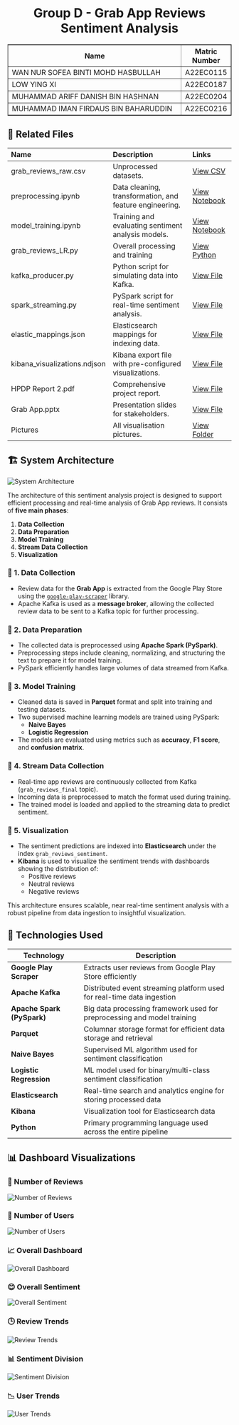 <h1 align="center"> 
  Group D - Grab App Reviews Sentiment Analysis
  <br>
</h1>

<table border="solid" align="center">
  <tr>
    <th>Name</th>
    <th>Matric Number</th>
  </tr>
  <tr>
    <td width=80%>WAN NUR SOFEA BINTI MOHD HASBULLAH</td>
    <td>A22EC0115</td>
  </tr>
  <tr>
    <td width=80%>LOW YING XI</td>
    <td>A22EC0187</td>
  </tr>
  <tr>
    <td width=80%>MUHAMMAD ARIFF DANISH BIN HASHNAN</td>
    <td>A22EC0204</td>
  </tr>
  <tr>
    <td width=80%>MUHAMMAD IMAN FIRDAUS BIN BAHARUDDIN</td>
    <td>A22EC0216</td>
  </tr>
</table>

## 📂 Related Files

<div align="center">

| Name                      | Description                                                  | Links |
| :------------------------ | :----------------------------------------------------------- | :---- |
| grab_reviews_raw.csv       | Unprocessed datasets.                                        | [View CSV](https://github.com/drshahizan/HPDP/blob/main/2425/project/p2/GroupD/data/raw_data/grab_reviews_raw.csv) |
| preprocessing.ipynb | Data cleaning, transformation, and feature engineering.      | [View Notebook](https://github.com/drshahizan/HPDP/blob/main/2425/project/p2/GroupD/notebooks/preprocessing.ipynb) |
| model_training.ipynb | Training and evaluating sentiment analysis models.           | [View Notebook](https://github.com/drshahizan/HPDP/blob/main/2425/project/p2/GroupD/notebooks/model_training.ipynb) |
| grab_reviews_LR.py | Overall processing and training           | [View Python](https://github.com/drshahizan/HPDP/blob/main/2425/project/p2/GroupD/notebooks/grab_reviews_LR.py) |
| kafka_producer.py | Python script for simulating data into Kafka.                | [View File](https://github.com/drshahizan/HPDP/blob/main/2425/project/p2/GroupD/kafka_spark_pipeline/kafka_producer.py) |
| spark_streaming.py | PySpark script for real-time sentiment analysis.             | [View File](https://github.com/drshahizan/HPDP/blob/main/2425/project/p2/GroupD/kafka_spark_pipeline/spark_streaming.py) |
| elastic_mappings.json | Elasticsearch mappings for indexing data.                    | [View File](https://github.com/drshahizan/HPDP/blob/main/2425/project/p2/GroupD/dashboard/elastic_mappings.json) |
| kibana_visualizations.ndjson | Kibana export file with pre-configured visualizations.       | [View File](https://github.com/drshahizan/HPDP/blob/main/2425/project/p2/GroupD/dashboard/kibana_visualizations.ndjson) |
| HPDP Report 2.pdf | Comprehensive project report.                                | [View File](https://github.com/drshahizan/HPDP/blob/main/2425/project/p2/GroupD/reports/HPDP%20Report%202.pdf) |
| Grab App.pptx | Presentation slides for stakeholders.                      | [View File](https://github.com/drshahizan/HPDP/blob/main/2425/project/p2/GroupD/reports/Grab%20APP.pptx) |    
| Pictures | All visualisation pictures.                      | [View Folder](https://github.com/drshahizan/HPDP/tree/main/2425/project/p2/GroupD/dashboard/Pictures) |  


</div>

## 🏗️ System Architecture

![System Architecture](Pictures/architecture.png)

The architecture of this sentiment analysis project is designed to support efficient processing and real-time analysis of Grab App reviews. It consists of **five main phases**:

1. **Data Collection**
2. **Data Preparation**
3. **Model Training**
4. **Stream Data Collection**
5. **Visualization**

### 🔹 1. Data Collection

- Review data for the **Grab App** is extracted from the Google Play Store using the [`google-play-scraper`](https://github.com/danieliu/google-play-scraper) library.
- Apache Kafka is used as a **message broker**, allowing the collected review data to be sent to a Kafka topic for further processing.

### 🔹 2. Data Preparation

- The collected data is preprocessed using **Apache Spark (PySpark)**.
- Preprocessing steps include cleaning, normalizing, and structuring the text to prepare it for model training.
- PySpark efficiently handles large volumes of data streamed from Kafka.

### 🔹 3. Model Training

- Cleaned data is saved in **Parquet** format and split into training and testing datasets.
- Two supervised machine learning models are trained using PySpark:
  - **Naive Bayes**
  - **Logistic Regression**
- The models are evaluated using metrics such as **accuracy**, **F1 score**, and **confusion matrix**.

### 🔹 4. Stream Data Collection

- Real-time app reviews are continuously collected from Kafka (`grab_reviews_final` topic).
- Incoming data is preprocessed to match the format used during training.
- The trained model is loaded and applied to the streaming data to predict sentiment.

### 🔹 5. Visualization

- The sentiment predictions are indexed into **Elasticsearch** under the index `grab_reviews_sentiment`.
- **Kibana** is used to visualize the sentiment trends with dashboards showing the distribution of:
  - Positive reviews
  - Neutral reviews
  - Negative reviews

This architecture ensures scalable, near real-time sentiment analysis with a robust pipeline from data ingestion to insightful visualization.

## 🧰 Technologies Used

| Technology        | Description                                                                 |
|-------------------|-----------------------------------------------------------------------------|
| **Google Play Scraper** | Extracts user reviews from Google Play Store efficiently                   |
| **Apache Kafka**        | Distributed event streaming platform used for real-time data ingestion   |
| **Apache Spark (PySpark)** | Big data processing framework used for preprocessing and model training |
| **Parquet**             | Columnar storage format for efficient data storage and retrieval         |
| **Naive Bayes**         | Supervised ML algorithm used for sentiment classification                |
| **Logistic Regression** | ML model used for binary/multi-class sentiment classification     |
| **Elasticsearch**       | Real-time search and analytics engine for storing processed data          |
| **Kibana**              | Visualization tool for Elasticsearch data                                 |
| **Python**              | Primary programming language used across the entire pipeline              |


## 📊 Dashboard Visualizations

### 🧾 Number of Reviews
![Number of Reviews](dashboard/Pictures/Number%20of%20Reviews.jpg)

### 👥 Number of Users
![Number of Users](dashboard/Pictures/Number%20of%20Users.jpg)

### 📈 Overall Dashboard
![Overall Dashboard](dashboard/Pictures/Overall%20Dashboard.jpg)

### 😊 Overall Sentiment
![Overall Sentiment](dashboard/Pictures/Overall%20Sentiment.jpg)

### 🕒 Review Trends
![Review Trends](dashboard/Pictures/Review%20Trends.jpg)

### 📊 Sentiment Division
![Sentiment Division](dashboard/Pictures/Sentiment%20Division.jpg)

### 📉 User Trends
![User Trends](dashboard/Pictures/User%20Trends.jpg)

